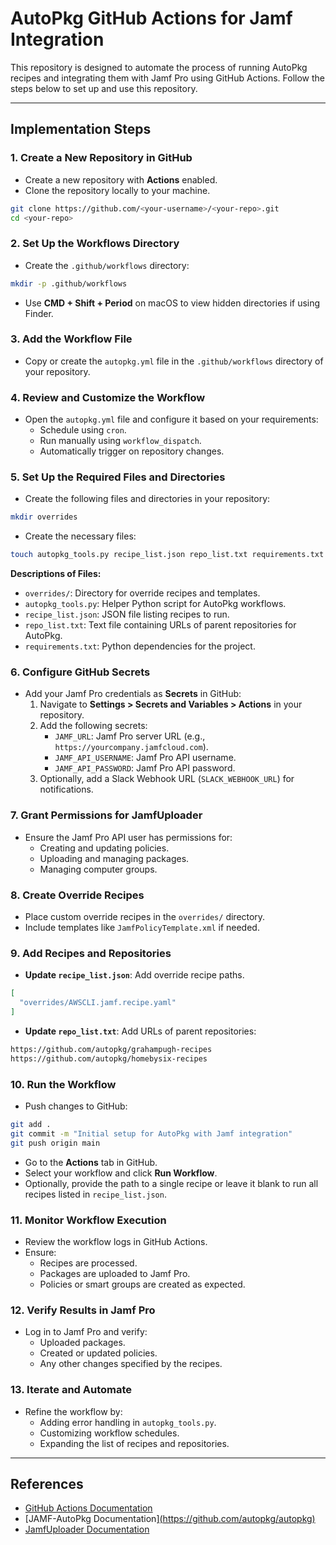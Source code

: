 # AutoPkg GitHub Actions for Jamf Integration

This repository is designed to automate the process of running AutoPkg recipes and integrating them with Jamf Pro using GitHub Actions. Follow the steps below to set up and use this repository.

---

## Implementation Steps

### 1. Create a New Repository in GitHub
- Create a new repository with **Actions** enabled.
- Clone the repository locally to your machine.

```bash
git clone https://github.com/<your-username>/<your-repo>.git
cd <your-repo>
```

### 2. Set Up the Workflows Directory
- Create the `.github/workflows` directory:

```bash
mkdir -p .github/workflows
```

- Use **CMD + Shift + Period** on macOS to view hidden directories if using Finder.

### 3. Add the Workflow File
- Copy or create the `autopkg.yml` file in the `.github/workflows` directory of your repository.

### 4. Review and Customize the Workflow
- Open the `autopkg.yml` file and configure it based on your requirements:
  - Schedule using `cron`.
  - Run manually using `workflow_dispatch`.
  - Automatically trigger on repository changes.

### 5. Set Up the Required Files and Directories
- Create the following files and directories in your repository:

```bash
mkdir overrides
```

- Create the necessary files:

```bash
touch autopkg_tools.py recipe_list.json repo_list.txt requirements.txt
```

**Descriptions of Files:**
- `overrides/`: Directory for override recipes and templates.
- `autopkg_tools.py`: Helper Python script for AutoPkg workflows.
- `recipe_list.json`: JSON file listing recipes to run.
- `repo_list.txt`: Text file containing URLs of parent repositories for AutoPkg.
- `requirements.txt`: Python dependencies for the project.

### 6. Configure GitHub Secrets
- Add your Jamf Pro credentials as **Secrets** in GitHub:
  1. Navigate to **Settings > Secrets and Variables > Actions** in your repository.
  2. Add the following secrets:
     - `JAMF_URL`: Jamf Pro server URL (e.g., `https://yourcompany.jamfcloud.com`).
     - `JAMF_API_USERNAME`: Jamf Pro API username.
     - `JAMF_API_PASSWORD`: Jamf Pro API password.
  3. Optionally, add a Slack Webhook URL (`SLACK_WEBHOOK_URL`) for notifications.

### 7. Grant Permissions for JamfUploader
- Ensure the Jamf Pro API user has permissions for:
  - Creating and updating policies.
  - Uploading and managing packages.
  - Managing computer groups.

### 8. Create Override Recipes
- Place custom override recipes in the `overrides/` directory.
- Include templates like `JamfPolicyTemplate.xml` if needed.

### 9. Add Recipes and Repositories
- **Update `recipe_list.json`**: Add override recipe paths.

```json
[
  "overrides/AWSCLI.jamf.recipe.yaml"
]
```

- **Update `repo_list.txt`**: Add URLs of parent repositories:

```txt
https://github.com/autopkg/grahampugh-recipes
https://github.com/autopkg/homebysix-recipes
```

### 10. Run the Workflow
- Push changes to GitHub:

```bash
git add .
git commit -m "Initial setup for AutoPkg with Jamf integration"
git push origin main
```

- Go to the **Actions** tab in GitHub.
- Select your workflow and click **Run Workflow**.
- Optionally, provide the path to a single recipe or leave it blank to run all recipes listed in `recipe_list.json`.

### 11. Monitor Workflow Execution
- Review the workflow logs in GitHub Actions.
- Ensure:
  - Recipes are processed.
  - Packages are uploaded to Jamf Pro.
  - Policies or smart groups are created as expected.

### 12. Verify Results in Jamf Pro
- Log in to Jamf Pro and verify:
  - Uploaded packages.
  - Created or updated policies.
  - Any other changes specified by the recipes.

### 13. Iterate and Automate
- Refine the workflow by:
  - Adding error handling in `autopkg_tools.py`.
  - Customizing workflow schedules.
  - Expanding the list of recipes and repositories.

---

## References
- [GitHub Actions Documentation](https://docs.github.com/en/actions)
- [JAMF-AutoPkg Documentation][(https://github.com/autopkg/autopkg)](https://github.com/bolaussen/fastly-autopkg)
- [JamfUploader Documentation](https://github.com/grahampugh/jamf-upload)
